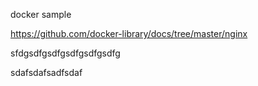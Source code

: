 docker sample

https://github.com/docker-library/docs/tree/master/nginx





sfdgsdfgsdfgsdfgsdfgsdfg

sdafsdafsadfsdaf